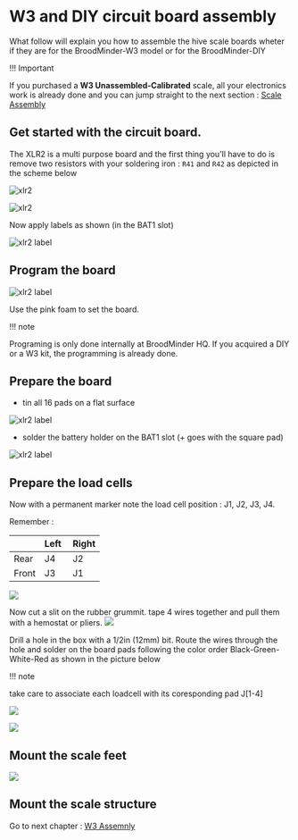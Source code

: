 # W3 and DIY circuit board assembly

What follow will explain you how to assemble the hive scale boards wheter if they are for the BroodMinder-W3 model or for the BroodMinder-DIY


!!! Important

   If you purchased a **W3 Unassembled-Calibrated** scale, all your electronics work is already done and you can jump straight to the next section : [Scale Assembly](http://doc.mybroodminder.com/en/33b_sensors_W3_assembly/)


## Get started with the circuit board.
The XLR2 is a multi purpose board and the first thing you'll have to do is remove two resistors with your soldering iron : `R41` and `R42` as depicted in the scheme below

![xlr2](./36_sensors_DIY.assets/xlr2_board.jpg)

![xlr2](./36_sensors_DIY.assets/xlr2_resistors_scheme.png)


Now apply labels as shown (in the BAT1 slot)

![xlr2 label](./36_sensors_DIY.assets/xlr2_label.jpg)


## Program the board

![xlr2 label](./36_sensors_DIY.assets/xlr2_board_programming.jpg)

Use the pink foam to set the board.

!!! note

   Programing is only done internally at BroodMinder HQ. If you acquired a DIY or a W3 kit, the programming is already done.

## Prepare the board

- tin all 16 pads on a flat surface

![xlr2 label](./36_sensors_DIY.assets/xlr2_tin_pads.jpg)


- solder the battery holder on the BAT1 slot (+ goes with the square pad)

![xlr2 label](./36_sensors_DIY.assets/xlr2_bat_holder.jpg)


## Prepare the load cells

Now with a permanent marker note the load cell position : J1, J2, J3, J4. 

Remember :

| | Left | Right |
|----|----|----|
| Rear | J4 | J2 |
| Front | J3 | J1 |


![](./36_sensors_DIY.assets/xlr2_loadcell_mark_pos.jpg)

Now cut a slit on the rubber grummit. tape 4 wires together and pull them with a hemostat or pliers.
![](./36_sensors_DIY.assets/xlr2_loadcell_wiring.png)
​  

Drill a hole in the box with a 1/2in (12mm) bit.
Route the wires through the hole and solder on the board pads following the color order Black-Green-White-Red as shown in the picture below

!!! note

   take care to associate each loadcell with its coresponding pad J[1-4]


![](./36_sensors_DIY.assets/xlr2_wired.jpg)


![](./36_sensors_DIY.assets/xlr2_w3_assy.jpg)


## Mount the scale feet

![](./36_sensors_DIY.assets/xlr2_loadcell_feet.jpg)


## Mount the scale structure

Go to next chapter : [W3 Assemnly](http://doc.mybroodminder.com/en/33_sensors_W3/)